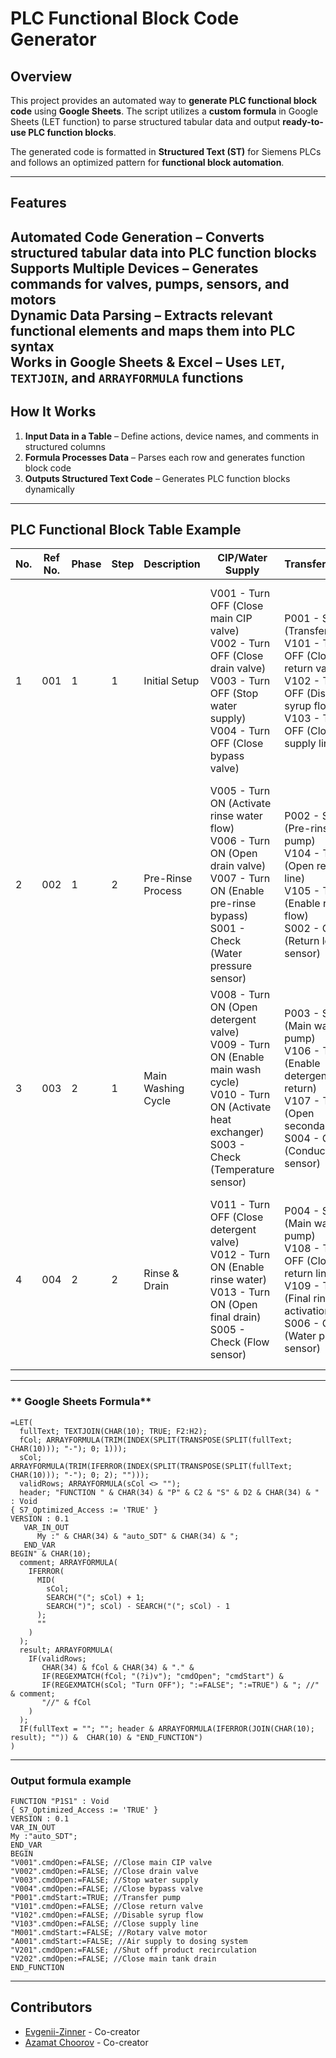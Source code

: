# PLC Functional Block Code Generator

## Overview  
This project provides an automated way to **generate PLC functional block code** using **Google Sheets**. The script utilizes a **custom formula** in Google Sheets (LET function) to parse structured tabular data and output **ready-to-use PLC function blocks**.

The generated code is formatted in **Structured Text (ST)** for Siemens PLCs and follows an optimized pattern for **functional block automation**.

---

## Features  
**Automated Code Generation** – Converts structured tabular data into PLC function blocks  
**Supports Multiple Devices** – Generates commands for **valves, pumps, sensors, and motors**  
**Dynamic Data Parsing** – Extracts relevant functional elements and maps them into PLC syntax  
**Works in Google Sheets & Excel** – Uses `LET`, `TEXTJOIN`, and `ARRAYFORMULA` functions  
---
##  How It Works  
1. **Input Data in a Table** – Define actions, device names, and comments in structured columns  
2. **Formula Processes Data** – Parses each row and generates function block code  
3. **Outputs Structured Text Code** – Generates PLC function blocks dynamically  
---
##  PLC Functional Block Table Example  

| No. | Ref No. | Phase | Step | Description | CIP/Water Supply | Transfer/Return | General Devices |
|----|--------|------|----|------------|------------------|-----------------|----------------|
| 1  | 001    | 1    | 1  | Initial Setup | V001 - Turn OFF (Close main CIP valve) <br> V002 - Turn OFF (Close drain valve) <br> V003 - Turn OFF (Stop water supply) <br> V004 - Turn OFF (Close bypass valve) | P001 - Stop (Transfer pump) <br> V101 - Turn OFF (Close return valve) <br> V102 - Turn OFF (Disable syrup flow) <br> V103 - Turn OFF (Close supply line) | M001 - Turn OFF (Rotary valve motor) <br> A001 - Turn OFF (Air supply to dosing system) <br> V201 - Turn OFF (Shut off product recirculation) <br> V202 - Turn OFF (Close main tank drain) |
| 2  | 002    | 1    | 2  | Pre-Rinse Process | V005 - Turn ON (Activate rinse water flow) <br> V006 - Turn ON (Open drain valve) <br> V007 - Turn ON (Enable pre-rinse bypass) <br> S001 - Check (Water pressure sensor) | P002 - Start (Pre-rinse pump) <br> V104 - Turn ON (Open return line) <br> V105 - Turn ON (Enable return flow) <br> S002 - Check (Return level sensor) | M002 - Turn ON (Mixing motor) <br> A002 - Turn ON (Activate air injection) <br> V203 - Turn ON (Recirculation loop) <br> X001 - Start (Mixing process) |
| 3  | 003    | 2    | 1  | Main Washing Cycle | V008 - Turn ON (Open detergent valve) <br> V009 - Turn ON (Enable main wash cycle) <br> V010 - Turn ON (Activate heat exchanger) <br> S003 - Check (Temperature sensor) | P003 - Start (Main wash pump) <br> V106 - Turn ON (Enable detergent return) <br> V107 - Turn ON (Open secondary flow) <br> S004 - Check (Conductivity sensor) | M003 - Turn ON (Heater activation) <br> A003 - Turn ON (Open air purge) <br> V204 - Turn ON (Drain wash system) <br> X002 - Start (Circulation process) |
| 4  | 004    | 2    | 2  | Rinse & Drain | V011 - Turn OFF (Close detergent valve) <br> V012 - Turn ON (Enable rinse water) <br> V013 - Turn ON (Open final drain) <br> S005 - Check (Flow sensor) | P004 - Stop (Main wash pump) <br> V108 - Turn OFF (Close return line) <br> V109 - Turn ON (Final rinse activation) <br> S006 - Check (Water purity sensor) | M004 - Turn OFF (Cooling system) <br> A004 - Turn OFF (Deactivate purge air) <br> V205 - Turn OFF (Close recirculation) <br> X003 - Stop (Final processing step) |

---

### ** Google Sheets Formula**
```
=LET(
  fullText; TEXTJOIN(CHAR(10); TRUE; F2:H2);
  fCol; ARRAYFORMULA(TRIM(INDEX(SPLIT(TRANSPOSE(SPLIT(fullText; CHAR(10))); "-"); 0; 1)));
  sCol; ARRAYFORMULA(TRIM(IFERROR(INDEX(SPLIT(TRANSPOSE(SPLIT(fullText; CHAR(10))); "-"); 0; 2); "")));
  validRows; ARRAYFORMULA(sCol <> "");
  header; "FUNCTION " & CHAR(34) & "P" & C2 & "S" & D2 & CHAR(34) & " : Void
{ S7_Optimized_Access := 'TRUE' }
VERSION : 0.1
   VAR_IN_OUT 
      My :" & CHAR(34) & "auto_SDT" & CHAR(34) & ";
   END_VAR
BEGIN" & CHAR(10);
  comment; ARRAYFORMULA(
    IFERROR(
      MID(
        sCol;
        SEARCH("("; sCol) + 1;
        SEARCH(")"; sCol) - SEARCH("("; sCol) - 1
      );
      ""
    )
  );
  result; ARRAYFORMULA(
    IF(validRows;
       CHAR(34) & fCol & CHAR(34) & "." & 
       IF(REGEXMATCH(fCol; "(?i)v"); "cmdOpen"; "cmdStart") & 
       IF(REGEXMATCH(sCol; "Turn OFF"); ":=FALSE"; ":=TRUE") & "; //" & comment;
       "//" & fCol
    )
  );
  IF(fullText = ""; ""; header & ARRAYFORMULA(IFERROR(JOIN(CHAR(10); result); "")) &  CHAR(10) & "END_FUNCTION")
)
```
---
### **Output formula example**
```
FUNCTION "P1S1" : Void
{ S7_Optimized_Access := 'TRUE' }
VERSION : 0.1
VAR_IN_OUT 
My :"auto_SDT";
END_VAR
BEGIN
"V001".cmdOpen:=FALSE; //Close main CIP valve
"V002".cmdOpen:=FALSE; //Close drain valve
"V003".cmdOpen:=FALSE; //Stop water supply
"V004".cmdOpen:=FALSE; //Close bypass valve
"P001".cmdStart:=TRUE; //Transfer pump
"V101".cmdOpen:=FALSE; //Close return valve
"V102".cmdOpen:=FALSE; //Disable syrup flow
"V103".cmdOpen:=FALSE; //Close supply line
"M001".cmdStart:=FALSE; //Rotary valve motor
"A001".cmdStart:=FALSE; //Air supply to dosing system
"V201".cmdOpen:=FALSE; //Shut off product recirculation
"V202".cmdOpen:=FALSE; //Close main tank drain
END_FUNCTION

```
---

## Contributors
- [Evgenii-Zinner](https://github.com/Evgenii-Zinner) - Co-creator
- [Azamat Choorov](https://github.com/dokoni-mo) - Co-creator
